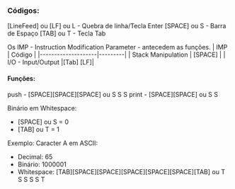 ### Códigos:

[LineFeed] ou [LF] ou L - Quebra de linha/Tecla Enter
[SPACE] ou S - Barra de Espaço
[TAB] ou T - Tecla Tab

Os IMP - Instruction Modification Parameter - antecedem as funções.
| IMP                | Código  |
|--------------------|---------|
| Stack Manipulation | [SPACE] |
| I/O - Input/Output |[Tab] [LF]|


#### Funções:

push - [SPACE][SPACE][SPACE] ou S S S
print - [SPACE][SPACE] ou S S

Binário em Whitespace:
- [SPACE] ou S = 0
- [TAB] ou T  = 1

Exemplo:
Caracter A em ASCII:
- Decimal: 65
- Binário: 1000001
- Whitespace: [TAB][SPACE][SPACE][SPACE][SPACE][SPACE][TAB] ou T  S S S S T 
